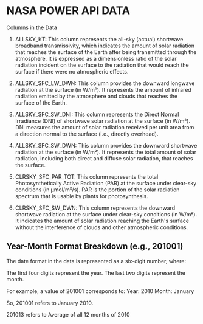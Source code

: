 
# NASA POWER API DATA 

Columns in the Data

1. ALLSKY_KT:
    This column represents the all-sky (actual) shortwave broadband transmissivity, which indicates the amount of solar radiation that reaches the surface of the Earth after being transmitted through the atmosphere. It is expressed as a dimensionless ratio of the solar radiation incident on the surface to the radiation that would reach the surface if there were no atmospheric effects.

2. ALLSKY_SFC_LW_DWN:
    This column provides the downward longwave radiation at the surface (in W/m²). It represents the amount of infrared radiation emitted by the atmosphere and clouds that reaches the surface of the Earth.

3. ALLSKY_SFC_SW_DNI:
    This column represents the Direct Normal Irradiance (DNI) of shortwave solar radiation at the surface (in W/m²). DNI measures the amount of solar radiation received per unit area from a direction normal to the surface (i.e., directly overhead).

4. ALLSKY_SFC_SW_DWN:
    This column provides the downward shortwave radiation at the surface (in W/m²). It represents the total amount of solar radiation, including both direct and diffuse solar radiation, that reaches the surface.

5. CLRSKY_SFC_PAR_TOT:
    This column represents the total Photosynthetically Active Radiation (PAR) at the surface under clear-sky conditions (in µmol/m²/s). PAR is the portion of the solar radiation spectrum that is usable by plants for photosynthesis.

6. CLRSKY_SFC_SW_DWN:
    This column represents the downward shortwave radiation at the surface under clear-sky conditions (in W/m²). It indicates the amount of solar radiation reaching the Earth's surface without the interference of clouds and other atmospheric conditions.

## Year-Month Format Breakdown (e.g., 201001)
The date format in the data is represented as a six-digit number, where:

The first four digits represent the year.
The last two digits represent the month.

For example, a value of 201001 corresponds to:
Year: 2010
Month: January

So, 201001 refers to January 2010.

201013 refers to Average of all 12 months of 2010

